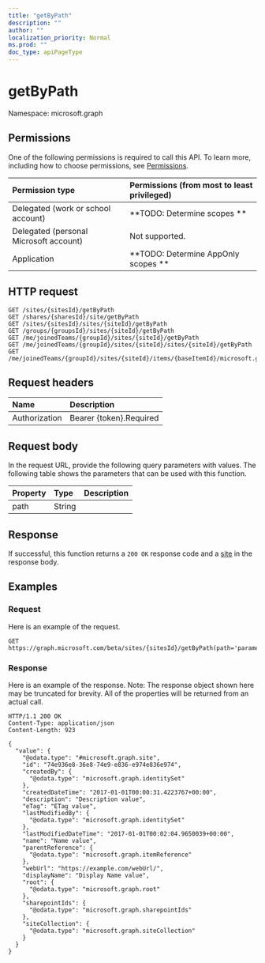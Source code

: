 ```yaml
---
title: "getByPath"
description: ""
author: ""
localization_priority: Normal
ms.prod: ""
doc_type: apiPageType
---
```


# getByPath

Namespace: microsoft.graph



## Permissions
One of the following permissions is required to call this API. To learn more, including how to choose permissions, see [Permissions](/concepts/permissions-reference.md).

|Permission type|Permissions (from most to least privileged)|
|:---|:---|
|Delegated (work or school account)|**TODO: Determine scopes **|
|Delegated (personal Microsoft account)|Not supported.|
|Application|**TODO: Determine AppOnly scopes **|

## HTTP request
<!-- {
  "blockType": "ignored"
}
-->
``` http
GET /sites/{sitesId}/getByPath
GET /shares/{sharesId}/site/getByPath
GET /sites/{sitesId}/sites/{siteId}/getByPath
GET /groups/{groupsId}/sites/{siteId}/getByPath
GET /me/joinedTeams/{groupId}/sites/{siteId}/getByPath
GET /me/joinedTeams/{groupId}/sites/{siteId}/sites/{siteId}/getByPath
GET /me/joinedTeams/{groupId}/sites/{siteId}/items/{baseItemId}/microsoft.graph.sharedDriveItem/site/getByPath
```

## Request headers
|Name|Description|
|:---|:---|
|Authorization|Bearer {token}.Required|

## Request body
In the request URL, provide the following query parameters with values.
The following table shows the parameters that can be used with this function.

|Property|Type|Description|
|:---|:---|:---|
|path|String||



## Response
If successful, this function returns a `200 OK` response code and a [site](../resources/site.md) in the response body.

## Examples

### Request
Here is an example of the request.
<!-- {
  "blockType": "request",
  "name": "site_getbypath"
}
-->
``` http
GET https://graph.microsoft.com/beta/sites/{sitesId}/getByPath(path='parameterValue')
```

### Response
Here is an example of the response. Note: The response object shown here may be truncated for brevity. All of the properties will be returned from an actual call.
<!-- {
  "blockType": "response",
  "truncated": true,
  "@odata.type": "microsoft.graph.site"
}
-->
``` http
HTTP/1.1 200 OK
Content-Type: application/json
Content-Length: 923

{
  "value": {
    "@odata.type": "#microsoft.graph.site",
    "id": "74e936e8-36e8-74e9-e836-e974e836e974",
    "createdBy": {
      "@odata.type": "microsoft.graph.identitySet"
    },
    "createdDateTime": "2017-01-01T00:00:31.4223767+00:00",
    "description": "Description value",
    "eTag": "ETag value",
    "lastModifiedBy": {
      "@odata.type": "microsoft.graph.identitySet"
    },
    "lastModifiedDateTime": "2017-01-01T00:02:04.9650039+00:00",
    "name": "Name value",
    "parentReference": {
      "@odata.type": "microsoft.graph.itemReference"
    },
    "webUrl": "https://example.com/webUrl/",
    "displayName": "Display Name value",
    "root": {
      "@odata.type": "microsoft.graph.root"
    },
    "sharepointIds": {
      "@odata.type": "microsoft.graph.sharepointIds"
    },
    "siteCollection": {
      "@odata.type": "microsoft.graph.siteCollection"
    }
  }
}
```

